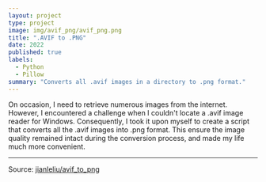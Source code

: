 ```yaml
---
layout: project
type: project
image: img/avif_png/avif_png.png
title: ".AVIF to .PNG"
date: 2022
published: true
labels:
  - Python
  - Pillow
summary: "Converts all .avif images in a directory to .png format."
---
```


On occasion, I need to retrieve numerous images from the internet. However, I encountered a challenge when I couldn't locate a .avif image reader for Windows. Consequently, I took it upon myself to create a script that converts all the .avif images into .png format. This ensure the image quality remained intact during the conversion process, and made my life much more convenient.

<hr>

Source: <a href="https://github.com/jianleliu/avif_to_png/tree/main"><i class="large github icon "></i>jianleliu/avif_to_png</a>
